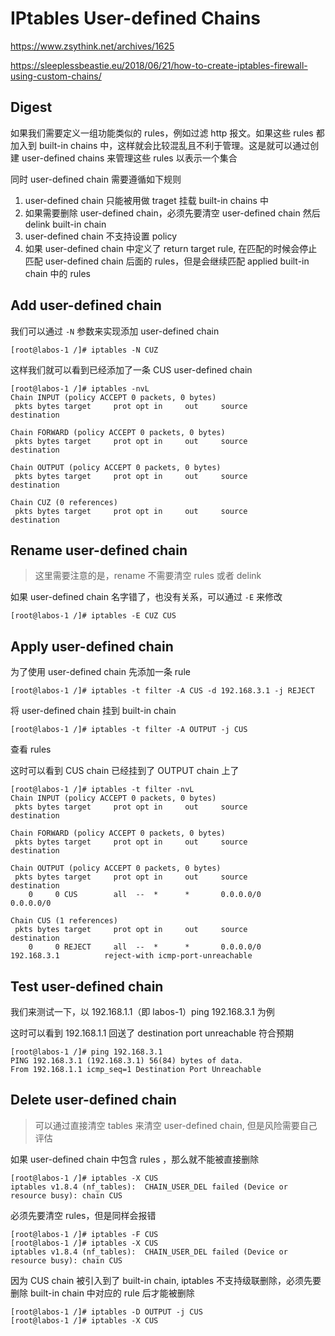 # IPtables User-defined Chains

https://www.zsythink.net/archives/1625

https://sleeplessbeastie.eu/2018/06/21/how-to-create-iptables-firewall-using-custom-chains/

## Digest

如果我们需要定义一组功能类似的 rules，例如过滤 http 报文。如果这些 rules 都加入到 built-in chains 中，这样就会比较混乱且不利于管理。这是就可以通过创建 user-defined chains 来管理这些 rules 以表示一个集合

同时 user-defined chain 需要遵循如下规则

1. user-defined chain 只能被用做 traget 挂载 built-in chains 中
2. 如果需要删除 user-defined chain，必须先要清空 user-defined chain 然后 delink built-in chain
3. user-defined chain 不支持设置 policy
4. 如果 user-defined chain 中定义了 return target rule, 在匹配的时候会停止匹配 user-defined chain 后面的 rules，但是会继续匹配 applied built-in chain 中的 rules

##  Add user-defined chain

我们可以通过 `-N` 参数来实现添加 user-defined chain

```
[root@labos-1 /]# iptables -N CUZ
```

这样我们就可以看到已经添加了一条 CUS user-defined chain

```
[root@labos-1 /]# iptables -nvL
Chain INPUT (policy ACCEPT 0 packets, 0 bytes)
 pkts bytes target     prot opt in     out     source               destination         

Chain FORWARD (policy ACCEPT 0 packets, 0 bytes)
 pkts bytes target     prot opt in     out     source               destination         

Chain OUTPUT (policy ACCEPT 0 packets, 0 bytes)
 pkts bytes target     prot opt in     out     source               destination         

Chain CUZ (0 references)
 pkts bytes target     prot opt in     out     source               destination         
```

## Rename user-defined chain

> 这里需要注意的是，rename 不需要清空 rules 或者 delink

如果 user-defined  chain 名字错了，也没有关系，可以通过 `-E` 来修改

```
[root@labos-1 /]# iptables -E CUZ CUS
```

## Apply user-defined chain

为了使用 user-defined chain 先添加一条 rule

```
[root@labos-1 /]# iptables -t filter -A CUS -d 192.168.3.1 -j REJECT
```

将 user-defined chain 挂到 built-in chain

```
[root@labos-1 /]# iptables -t filter -A OUTPUT -j CUS
```

查看 rules

这时可以看到 CUS chain 已经挂到了 OUTPUT chain 上了

```
[root@labos-1 /]# iptables -t filter -nvL            
Chain INPUT (policy ACCEPT 0 packets, 0 bytes)
 pkts bytes target     prot opt in     out     source               destination         

Chain FORWARD (policy ACCEPT 0 packets, 0 bytes)
 pkts bytes target     prot opt in     out     source               destination         

Chain OUTPUT (policy ACCEPT 0 packets, 0 bytes)
 pkts bytes target     prot opt in     out     source               destination         
    0     0 CUS        all  --  *      *       0.0.0.0/0            0.0.0.0/0           

Chain CUS (1 references)
 pkts bytes target     prot opt in     out     source               destination         
    0     0 REJECT     all  --  *      *       0.0.0.0/0            192.168.3.1          reject-with icmp-port-unreachable
```

## Test user-defined chain

我们来测试一下，以 192.168.1.1（即 labos-1）ping 192.168.3.1 为例

这时可以看到 192.168.1.1 回送了 destination port unreachable 符合预期

```
[root@labos-1 /]# ping 192.168.3.1
PING 192.168.3.1 (192.168.3.1) 56(84) bytes of data.
From 192.168.1.1 icmp_seq=1 Destination Port Unreachable
```

## Delete user-defined chain

> 可以通过直接清空 tables 来清空 user-defined chain, 但是风险需要自己评估

如果 user-defined chain 中包含 rules ，那么就不能被直接删除

```
[root@labos-1 /]# iptables -X CUS
iptables v1.8.4 (nf_tables):  CHAIN_USER_DEL failed (Device or resource busy): chain CUS
```

必须先要清空 rules，但是同样会报错

```
[root@labos-1 /]# iptables -F CUS 
[root@labos-1 /]# iptables -X CUS
iptables v1.8.4 (nf_tables):  CHAIN_USER_DEL failed (Device or resource busy): chain CUS
```

因为 CUS chain 被引入到了 built-in chain,  iptables 不支持级联删除，必须先要删除 built-in chain 中对应的 rule 后才能被删除

```
[root@labos-1 /]# iptables -D OUTPUT -j CUS   
[root@labos-1 /]# iptables -X CUS
```

